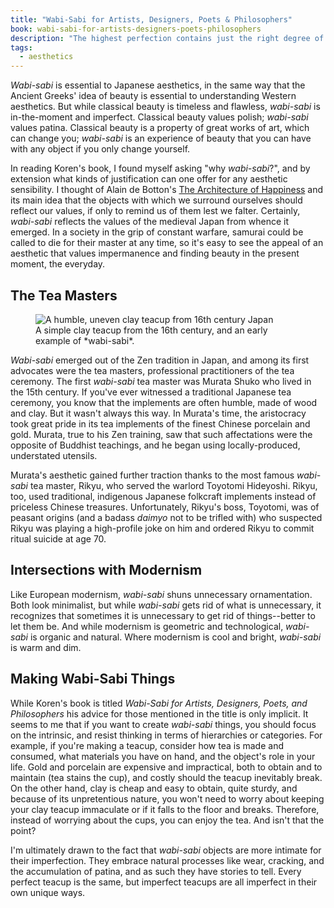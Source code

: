 ```yaml
---
title: "Wabi-Sabi for Artists, Designers, Poets & Philosophers"
book: wabi-sabi-for-artists-designers-poets-philosophers
description: "The highest perfection contains just the right degree of imperfection."
tags:
  - aesthetics
---
```


*Wabi-sabi* is essential to Japanese aesthetics, in the same way that the Ancient Greeks' idea of beauty is essential to understanding Western aesthetics. But while classical beauty is timeless and flawless, *wabi-sabi* is in-the-moment and imperfect. Classical beauty values polish; *wabi-sabi* values patina. Classical beauty is a property of great works of art, which can change you; *wabi-sabi* is an experience of beauty that you can have with any object if you only change yourself.

In reading Koren's book, I found myself asking "why *wabi-sabi*?", and by extension what kinds of justification can one offer for any aesthetic sensibility. I thought of Alain de Botton's [The Architecture of Happiness](/read/the-architecture-of-happiness) and its main idea that the objects with which we surround ourselves should reflect our values, if only to remind us of them lest we falter. Certainly, *wabi-sabi* reflects the values of the medieval Japan from whence it emerged. In a society in the grip of constant warfare, samurai could be called to die for their master at any time, so it's easy to see the appeal of an aesthetic that values impermanence and finding beauty in the present moment, the everyday.

## The Tea Masters

<figure class="right">
  <img src="http://cloud.stevegrossi.com/2011/03/chawan.jpg" alt="A humble, uneven clay teacup from 16th century Japan">
  <figcaption>A simple clay teacup from the 16th century, and an early example of *wabi-sabi*.</figcaption>
</figure>

*Wabi-sabi* emerged out of the Zen tradition in Japan, and among its first advocates were the tea masters, professional practitioners of the tea ceremony. The first *wabi-sabi* tea master was Murata Shuko who lived in the 15th century. If you've ever witnessed a traditional Japanese tea ceremony, you know that the implements are often humble, made of wood and clay. But it wasn't always this way. In Murata's time, the aristocracy took great pride in its tea implements of the finest Chinese porcelain and gold. Murata, true to his Zen training, saw that such affectations were the opposite of Buddhist teachings, and he began using locally-produced, understated utensils.

Murata's aesthetic gained further traction thanks to the most famous *wabi-sabi* tea master, Rikyu, who served the warlord Toyotomi Hideyoshi. Rikyu, too, used traditional, indigenous Japanese folkcraft implements instead of priceless Chinese treasures. Unfortunately, Rikyu's boss, Toyotomi, was of peasant origins (and a badass <i lang="en" title="feudal lord">daimyo</i> not to be trifled with) who suspected Rikyu was playing a high-profile joke on him and ordered Rikyu to commit ritual suicide at age 70.

## Intersections with Modernism

Like European modernism, *wabi-sabi* shuns unnecessary ornamentation. Both look minimalist, but while *wabi-sabi* gets rid of what is unnecessary, it recognizes that sometimes it is unnecessary to get rid of things--better to let them be. And while modernism is geometric and technological, *wabi-sabi* is organic and natural. Where  modernism is cool and bright, *wabi-sabi* is warm and dim.

## Making Wabi-Sabi Things

While Koren's book is titled <cite>Wabi-Sabi for Artists, Designers, Poets, and Philosophers</cite> his advice for those mentioned in the title is only implicit. It seems to me that if you want to create *wabi-sabi* things, you should focus on the intrinsic, and resist thinking in terms of hierarchies or categories. For example, if you're making a teacup, consider how tea is made and consumed, what materials you have on hand, and the object's role in your life. Gold and porcelain are expensive and impractical, both to obtain and to maintain (tea stains the cup), and costly should the teacup inevitably break. On the other hand, clay is cheap and easy to obtain, quite sturdy, and because of its unpretentious nature, you won't need to worry about keeping your clay teacup immaculate or if it falls to the floor and breaks. Therefore, instead of worrying about the cups, you can enjoy the tea. And isn't that the point?

I'm ultimately drawn to the fact that *wabi-sabi* objects are more intimate for their imperfection. They embrace natural processes like wear, cracking, and the accumulation of patina, and as such they have stories to tell. Every perfect teacup is the same, but imperfect teacups are all imperfect in their own unique ways.
